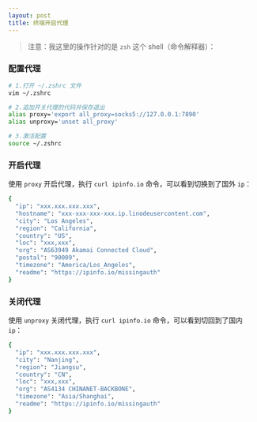```yaml
---
layout: post
title: 终端开启代理
---
```


> 注意：我这里的操作针对的是 `zsh` 这个 shell（命令解释器）：

### 配置代理
```bash
# 1.打开 ~/.zshrc 文件
vim ~/.zshrc

# 2.追加开关代理的代码并保存退出
alias proxy='export all_proxy=socks5://127.0.0.1:7890'
alias unproxy='unset all_proxy'

# 3.激活配置
source ~/.zshrc
```

### 开启代理
使用 `proxy` 开启代理，执行 `curl ipinfo.io` 命令，可以看到切换到了国外 `ip`：
```bash
{
  "ip": "xxx.xxx.xxx.xxx",
  "hostname": "xxx-xxx-xxx-xxx.ip.linodeusercontent.com",
  "city": "Los Angeles",
  "region": "California",
  "country": "US",
  "loc": "xxx,xxx",
  "org": "AS63949 Akamai Connected Cloud",
  "postal": "90009",
  "timezone": "America/Los_Angeles",
  "readme": "https://ipinfo.io/missingauth"
}
```

### 关闭代理
使用 `unproxy` 关闭代理，执行 `curl ipinfo.io` 命令，可以看到切回到了国内 `ip`：
```bash
{
  "ip": "xxx.xxx.xxx.xxx",
  "city": "Nanjing",
  "region": "Jiangsu",
  "country": "CN",
  "loc": "xxx,xxx",
  "org": "AS4134 CHINANET-BACKBONE",
  "timezone": "Asia/Shanghai",
  "readme": "https://ipinfo.io/missingauth"
}
```
